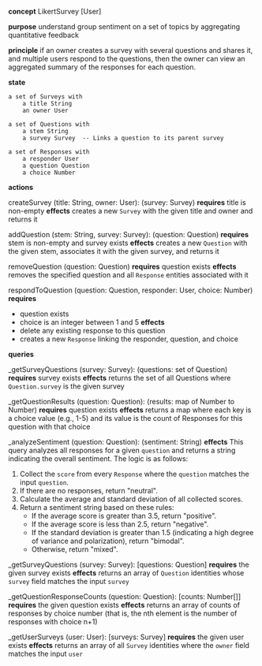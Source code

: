 **concept** LikertSurvey \[User]

**purpose** understand group sentiment on a set of topics by aggregating quantitative feedback

**principle** if an owner creates a survey with several questions and shares it, and multiple users respond to the questions, then the owner can view an aggregated summary of the responses for each question.

**state**
```
a set of Surveys with
    a title String
    an owner User

a set of Questions with
    a stem String
    a survey Survey  -- Links a question to its parent survey

a set of Responses with
    a responder User
    a question Question
    a choice Number
```

**actions**

createSurvey (title: String, owner: User): (survey: Survey)
**requires** title is non-empty
**effects** creates a new `Survey` with the given title and owner and returns it

addQuestion (stem: String, survey: Survey): (question: Question)
**requires** stem is non-empty and survey exists
**effects** creates a new `Question` with the given stem, associates it with the given survey, and returns it

removeQuestion (question: Question)
**requires** question exists
**effects** removes the specified question and all `Response` entities associated with it

respondToQuestion (question: Question, responder: User, choice: Number)
**requires**
  * question exists
  * choice is an integer between 1 and 5
**effects**
  * delete any existing response to this question
  * creates a new `Response` linking the responder, question, and choice

**queries**

\_getSurveyQuestions (survey: Survey): (questions: set of Question)
**requires** survey exists
**effects** returns the set of all Questions where `Question.survey` is the given survey

\_getQuestionResults (question: Question): (results: map of Number to Number)
**requires** question exists
**effects** returns a map where each key is a choice value (e.g., 1-5) and its value is the count of Responses for this question with that choice

\_analyzeSentiment (question: Question): (sentiment: String)
**effects**
This query analyzes all responses for a given `question` and returns a string indicating the overall sentiment. The logic is as follows:
1.  Collect the `score` from every `Response` where the `question` matches the input `question`.
2.  If there are no responses, return "neutral".
3.  Calculate the average and standard deviation of all collected scores.
4.  Return a sentiment string based on these rules:
    *   If the average score is greater than 3.5, return "positive".
    *   If the average score is less than 2.5, return "negative".
    *   If the standard deviation is greater than 1.5 (indicating a high degree of variance and polarization), return "bimodal".
    *   Otherwise, return "mixed".

\_getSurveyQuestions (survey: Survey): \[questions: Question\]
**requires** the given survey exists
**effects** returns an array of `Question` identities whose `survey` field matches the input `survey`

\_getQuestionResponseCounts (question: Question): \[counts: Number\[\]\]
**requires** the given question exists
**effects** returns an array of counts of responses by choice number (that is, the nth element is the number of responses with choice n+1)

\_getUserSurveys (user: User): \[surveys: Survey\]
**requires** the given user exists
**effects** returns an array of all `Survey` identities where the `owner` field matches the input `user`
